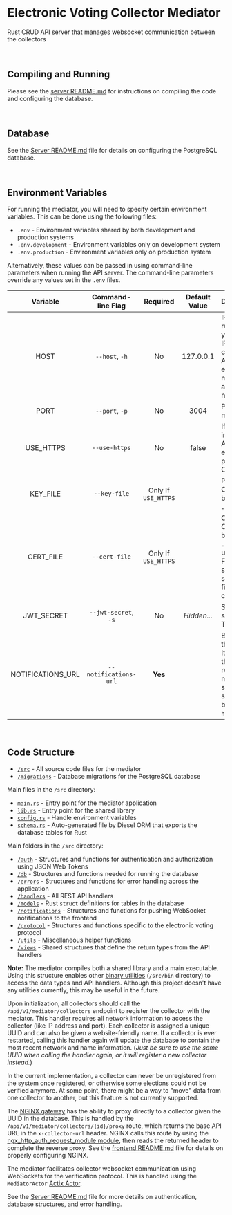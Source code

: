 # Electronic Voting Collector Mediator

Rust CRUD API server that manages websocket communication between the collectors

<br/>

## Compiling and Running

Please see the [server README.md](../server/README.md) for instructions on compiling the code and configuring the database.

<br/>

## Database

See the [Server README.md](../server/README.md) file for details on configuring the PostgreSQL database.

<br/>

## Environment Variables

For running the mediator, you will need to specify certain environment variables.
This can be done using the following files:

- `.env` - Environment variables shared by both development and production systems
- `.env.development` - Environment variables only on development system
- `.env.production` - Environment variables only on production system

Alternatively, these values can be passed in using command-line parameters when running the API server.
The command-line parameters override any values set in the `.env` files.

|     Variable      |   Command-line Flag   |      Required       | Default Value | Description                                                                                                                                                                                                           |
| :---------------: | :-------------------: | :-----------------: | :-----------: | :-------------------------------------------------------------------------------------------------------------------------------------------------------------------------------------------------------------------- |
|       HOST        |    `--host`, `-h`     |         No          |   127.0.0.1   | IP address to use for running the mediator. If you use the `localhost` IP address, then you cannot connect to the API server from an external location. This must be an IP address and not a domain name.             |
|       PORT        |    `--port`, `-p`     |         No          |     3004      | Port number for the mediator.                                                                                                                                                                                         |
|     USE_HTTPS     |     `--use-https`     |         No          |     false     | If true, then use HTTPS instead of HTTP for API requests. HTTPS encryption is performed using the OpenSSL library.                                                                                                    |
|     KEY_FILE      |     `--key-file`      | Only If `USE_HTTPS` |               | Private key file for OpenSSL. This should be an unencrypted `.pem` file.                                                                                                                                              |
|     CERT_FILE     |     `--cert-file`     | Only If `USE_HTTPS` |               | Certificate file for OpenSSL. This should be the unencrypted `.pem` file generated using the private key. For compatibility with some applications, this should be the full chain file and not just the certificate.  |
|    JWT_SECRET     | `--jwt-secret`, `-s`  |         No          |  _Hidden..._  | Secret value for signing the JSON Web Token                                                                                                                                                                           |
| NOTIFICATIONS_URL | `--notifications-url` |       **Yes**       |               | Base URL to access the notification server. It should **NOT** include the `/api/v1` suffix. If running on the same machine as the API server with default settings, this value can be set to `http://localhost:3005`. |

<br />

## Code Structure

- [`/src`](/mediator/src) - All source code files for the mediator
- [`/migrations`](/mediator/migrations) - Database migrations for the PostgreSQL database

Main files in the `/src` directory:

- [`main.rs`](/mediator/src/main.rs) - Entry point for the mediator application
- [`lib.rs`](/mediator/src/lib.rs) - Entry point for the shared library
- [`config.rs`](/mediator/src/config.rs) - Handle environment variables
- [`schema.rs`](/mediator/src/schema.rs) - Auto-generated file by Diesel ORM that exports the database tables for Rust

Main folders in the `/src` directory:

- [`/auth`](/mediator/src/auth) - Structures and functions for authentication and authorization using JSON Web Tokens
- [`/db`](/mediator/src/db) - Structures and functions needed for running the database
- [`/errors`](/mediator/src/errors) - Structures and functions for error handling across the application
- [`/handlers`](/mediator/src/handlers) - All REST API handlers
- [`/models`](/mediator/src/models) - Rust `struct` definitions for tables in the database
- [`/notifications`](/mediator/src/notifications) - Structures and functions for pushing WebSocket notifications to the frontend
- [`/protocol`](/mediator/src/protocol) - Structures and functions specific to the electronic voting protocol
- [`/utils`](/mediator/src/utils) - Miscellaneous helper functions
- [`/views`](/mediator/src/views) - Shared structures that define the return types from the API handlers

**Note:** The mediator compiles both a shared library and a main executable.
Using this structure enables other [binary utilities](https://doc.rust-lang.org/cargo/guide/project-layout.html) (`/src/bin` directory) to access the data types and API handlers.
Although this project doesn't have any utilities currently, this may be useful in the future.

Upon initialization, all collectors should call the `/api/v1/mediator/collectors` endpoint to register the collector with the mediator.
This handler requires all network information to access the collector (like IP address and port).
Each collector is assigned a unique UUID and can also be given a website-friendly name.
If a collector is ever restarted, calling this handler again will update the database to contain the most recent network and name information.
(_Just be sure to use the same UUID when calling the handler again, or it will register a new collector instead._)

In the current implementation, a collector can never be unregistered from the system once registered, or otherwise some elections could not be verified anymore.
At some point, there might be a way to "move" data from one collector to another, but this feature is not currently supported.

The [NGINX gateway](https://www.nginx.com/) has the ability to proxy directly to a collector given the UUID in the database.
This is handled by the `/api/v1/mediator/collectors/{id}/proxy` route, which returns the base API URL in the `x-collector-url` header.
NGINX calls this route by using the [ngx_http_auth_request_module module](http://nginx.org/en/docs/http/ngx_http_auth_request_module.html), then reads the returned header to complete the reverse proxy.
See the [frontend README.md](../frontend/README.md) file for details on properly configuring NGINX.

The mediator facilitates collector websocket communication using WebSockets for the verification protocol.
This is handled using the `MediatorActor` [Actix Actor](https://actix.rs/book/actix/).

See the [Server README.md](../server/README.md) file for more details on authentication, database structures, and error handling.
